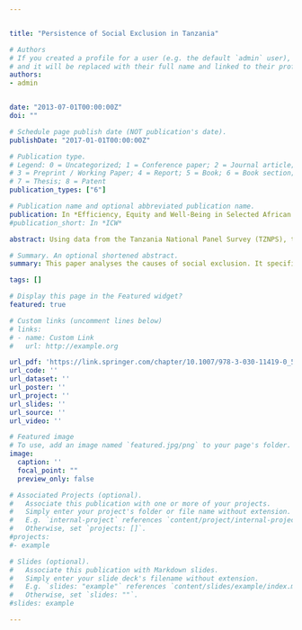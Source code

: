 ```yaml
---


title: "Persistence of Social Exclusion in Tanzania"

# Authors
# If you created a profile for a user (e.g. the default `admin` user), write the username (folder name) here
# and it will be replaced with their full name and linked to their profile.
authors:
- admin


date: "2013-07-01T00:00:00Z"
doi: ""

# Schedule page publish date (NOT publication's date).
publishDate: "2017-01-01T00:00:00Z"

# Publication type.
# Legend: 0 = Uncategorized; 1 = Conference paper; 2 = Journal article;
# 3 = Preprint / Working Paper; 4 = Report; 5 = Book; 6 = Book section;
# 7 = Thesis; 8 = Patent
publication_types: ["6"]

# Publication name and optional abbreviated publication name.
publication: In *Efficiency, Equity and Well-Being in Selected African Countries*
#publication_short: In *ICW*

abstract: Using data from the Tanzania National Panel Survey (TZNPS), this paper provides new evidence on the state of social exclusion in Tanzania. Using both descriptive and econometric analyses, results show that, social exclusion in Tanzania is relatively high. Over the period of study, about 98% of the sample have experienced social exclusion at least once over the entire period. It’s only about 4% of the population under study that has never experienced social exclusion over the period under study. Regardless of this high proportions of individuals experiencing social exclusion, results also show that not all individuals are excluded through their entire period. This suggests that, there is some degree of movement between individuals who become socially excluded and those who move out of social exclusion in Tanzania. Results suggest that social exclusion dynamics in Tanzania is to a large extent triggered by observed characteristics (economic adversities) as compared to unobserved heterogeneity. These results can help to formulate and improve policies which are directed toward poverty reduction and social exclusion. In particular, it can assist in the process of proposing policies which will both help to get people out of social exclusion or prevent people from being socially excluded.

# Summary. An optional shortened abstract.
summary: This paper analyses the causes of social exclusion. It specifically explores the reasons why an individual experiences social exclusion today on the assumption that this may lead to similar experiences in the future. Results show that economic  social exclusion is still very large and highly persistent over time. Results show that, social exclusion in Tanzania is relatively high. Over the period of study, about 98% of the sample have experienced social exclusion at least once over the entire period. It’s only about 4% of the population under study that has never experienced social exclusion over the period under study. Regardless of this high proportions of individuals experiencing social exclusion, results also show that not all individuals are excluded through their entire period. 

tags: []

# Display this page in the Featured widget?
featured: true

# Custom links (uncomment lines below)
# links:
# - name: Custom Link
#   url: http://example.org

url_pdf: 'https://link.springer.com/chapter/10.1007/978-3-030-11419-0_5'
url_code: ''
url_dataset: ''
url_poster: ''
url_project: ''
url_slides: ''
url_source: ''
url_video: ''

# Featured image
# To use, add an image named `featured.jpg/png` to your page's folder.
image:
  caption: ''
  focal_point: ""
  preview_only: false

# Associated Projects (optional).
#   Associate this publication with one or more of your projects.
#   Simply enter your project's folder or file name without extension.
#   E.g. `internal-project` references `content/project/internal-project/index.md`.
#   Otherwise, set `projects: []`.
#projects:
#- example

# Slides (optional).
#   Associate this publication with Markdown slides.
#   Simply enter your slide deck's filename without extension.
#   E.g. `slides: "example"` references `content/slides/example/index.md`.
#   Otherwise, set `slides: ""`.
#slides: example

---
```

